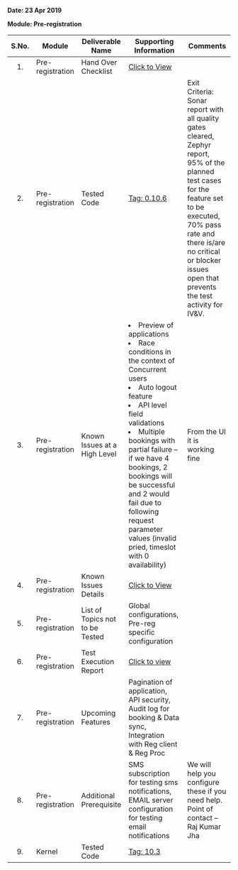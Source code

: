 **Date: 23 Apr 2019**

**Module: Pre-registration**

|**S.No.**|**Module**|**Deliverable Name**| **Supporting Information**|**Comments**|
|:------:|-----|---|---|---|
|1.|Pre-registration|Hand Over Checklist|[Click to View](_files/Handover_Checklist_23rd_April.docx)||
|2.|Pre-registration|Tested Code|[Tag: 0.10.6](/mosip/mosip/releases/tag/0.10.6)|Exit Criteria: Sonar report with all quality gates cleared, Zephyr report, 95% of the planned test cases for the feature set to be executed, 70% pass rate and there is/are no critical or blocker issues open that prevents the test activity for IV&V.|
|3.|Pre-registration|Known Issues at a High Level|<li> Preview of applications <li> Race conditions in the context of Concurrent users <li> Auto logout feature <li> API level field validations <li> Multiple bookings with partial failure – if we have 4 bookings, 2 bookings will be successful and 2 would fail due to following request parameter values (invalid pried, timeslot with 0 availability)|From the UI it is working fine |
|4.|Pre-registration|Known Issues Details| [Click to View](_files/PreReg_Known_Issues_List_23rd_Apr.xlsx) ||
|5.|Pre-registration|List of Topics not to be Tested| Global configurations, Pre-reg specific configuration ||
|6.|Pre-registration|Test Execution Report|[Click to view](_files/PreReg_Testexecution_23rd_April.jpg)||
|7.|Pre-registration|Upcoming Features|Pagination of application, API security, Audit log for booking & Data sync, Integration with Reg client & Reg Proc ||
|8.|Pre-registration|Additional Prerequisite|SMS subscription for testing sms notifications, EMAIL server configuration for testing email notifications|We will help you configure these if you need help. Point of contact – Raj Kumar Jha |
|9.|Kernel|Tested Code|[Tag: 10.3](/mosip/mosip/releases/tag/10.3)||